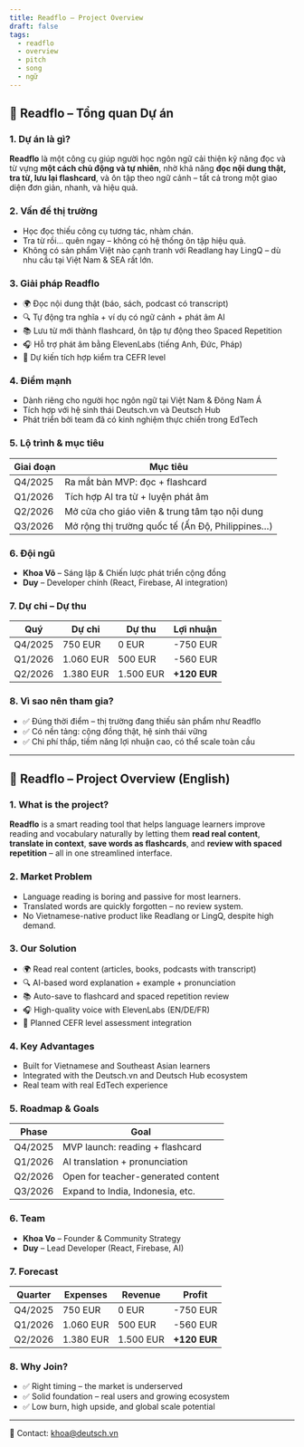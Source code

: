 ```yaml
---
title: Readflo – Project Overview
draft: false
tags:
  - readflo
  - overview
  - pitch
  - song
  - ngữ
---
```


## 📘 Readflo – Tổng quan Dự án

### 1. Dự án là gì?

**Readflo** là một công cụ giúp người học ngôn ngữ cải thiện kỹ năng đọc và từ vựng **một cách chủ động và tự nhiên**, nhờ khả năng **đọc nội dung thật, tra từ, lưu lại flashcard**, và ôn tập theo ngữ cảnh – tất cả trong một giao diện đơn giản, nhanh, và hiệu quả.

### 2. Vấn đề thị trường

- Học đọc thiếu công cụ tương tác, nhàm chán.
- Tra từ rồi... quên ngay – không có hệ thống ôn tập hiệu quả.
- Không có sản phẩm Việt nào cạnh tranh với Readlang hay LingQ – dù nhu cầu tại Việt Nam & SEA rất lớn.

### 3. Giải pháp Readflo

- 🌍 Đọc nội dung thật (báo, sách, podcast có transcript)
- 🔍 Tự động tra nghĩa + ví dụ có ngữ cảnh + phát âm AI
- 📚 Lưu từ mới thành flashcard, ôn tập tự động theo Spaced Repetition
- 🎧 Hỗ trợ phát âm bằng ElevenLabs (tiếng Anh, Đức, Pháp)
- 🧠 Dự kiến tích hợp kiểm tra CEFR level

### 4. Điểm mạnh

- Dành riêng cho người học ngôn ngữ tại Việt Nam & Đông Nam Á
- Tích hợp với hệ sinh thái Deutsch.vn và Deutsch Hub
- Phát triển bởi team đã có kinh nghiệm thực chiến trong EdTech

### 5. Lộ trình & mục tiêu

| Giai đoạn | Mục tiêu |
|----------|---------|
| Q4/2025 | Ra mắt bản MVP: đọc + flashcard |
| Q1/2026 | Tích hợp AI tra từ + luyện phát âm |
| Q2/2026 | Mở cửa cho giáo viên & trung tâm tạo nội dung |
| Q3/2026 | Mở rộng thị trường quốc tế (Ấn Độ, Philippines…) |

### 6. Đội ngũ

- **Khoa Võ** – Sáng lập & Chiến lược phát triển cộng đồng  
- **Duy** – Developer chính (React, Firebase, AI integration)

### 7. Dự chi – Dự thu

| Quý | Dự chi | Dự thu | Lợi nhuận |
|-----|--------|--------|-----------|
| Q4/2025 | 750 EUR | 0 EUR | -750 EUR |
| Q1/2026 | 1.060 EUR | 500 EUR | -560 EUR |
| Q2/2026 | 1.380 EUR | 1.500 EUR | **+120 EUR** |

### 8. Vì sao nên tham gia?

- ✅ Đúng thời điểm – thị trường đang thiếu sản phẩm như Readflo
- ✅ Có nền tảng: cộng đồng thật, hệ sinh thái vững
- ✅ Chi phí thấp, tiềm năng lợi nhuận cao, có thể scale toàn cầu

---

## 📘 Readflo – Project Overview (English)

### 1. What is the project?

**Readflo** is a smart reading tool that helps language learners improve reading and vocabulary naturally by letting them **read real content**, **translate in context**, **save words as flashcards**, and **review with spaced repetition** – all in one streamlined interface.

### 2. Market Problem

- Language reading is boring and passive for most learners.
- Translated words are quickly forgotten – no review system.
- No Vietnamese-native product like Readlang or LingQ, despite high demand.

### 3. Our Solution

- 🌍 Read real content (articles, books, podcasts with transcript)
- 🔍 AI-based word explanation + example + pronunciation
- 📚 Auto-save to flashcard and spaced repetition review
- 🎧 High-quality voice with ElevenLabs (EN/DE/FR)
- 🧠 Planned CEFR level assessment integration

### 4. Key Advantages

- Built for Vietnamese and Southeast Asian learners
- Integrated with the Deutsch.vn and Deutsch Hub ecosystem
- Real team with real EdTech experience

### 5. Roadmap & Goals

| Phase | Goal |
|-------|------|
| Q4/2025 | MVP launch: reading + flashcard |
| Q1/2026 | AI translation + pronunciation |
| Q2/2026 | Open for teacher-generated content |
| Q3/2026 | Expand to India, Indonesia, etc. |

### 6. Team

- **Khoa Vo** – Founder & Community Strategy  
- **Duy** – Lead Developer (React, Firebase, AI)

### 7. Forecast

| Quarter | Expenses | Revenue | Profit |
|---------|----------|---------|--------|
| Q4/2025 | 750 EUR  | 0 EUR   | -750 EUR |
| Q1/2026 | 1.060 EUR| 500 EUR | -560 EUR |
| Q2/2026 | 1.380 EUR| 1.500 EUR | **+120 EUR** |

### 8. Why Join?

- ✅ Right timing – the market is underserved  
- ✅ Solid foundation – real users and growing ecosystem  
- ✅ Low burn, high upside, and global scale potential

---

📩 Contact: khoa@deutsch.vn
